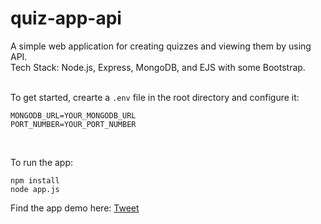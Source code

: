 # quiz-app-api

A simple web application for creating quizzes and viewing them by using API.<br />
Tech Stack: Node.js, Express, MongoDB, and EJS with some Bootstrap.<br /><br/>

To get started, crearte a `.env` file in the root directory and configure it:
```
MONGODB_URL=YOUR_MONGODB_URL
PORT_NUMBER=YOUR_PORT_NUMBER
```
<br />

To run the app:
```
npm install
node app.js
```
Find the app demo here: 
[Tweet](https://twitter.com/dbridgedev01/status/1623766414099378177)
